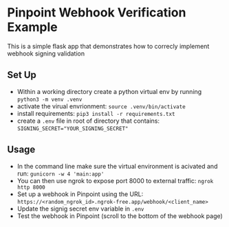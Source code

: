 # Pinpoint Webhook Verification Example

This is a simple flask app that demonstrates how to correcly implement webhook signing validation

## Set Up
* Within a working directory create a python virtual env by running `python3 -m venv .venv`
* activate the virual envrionment: `source .venv/bin/activate`
* install requirements: `pip3 install -r requirements.txt`
* create a `.env` file in root of directory that contains: `SIGNING_SECRET="YOUR_SIGNING_SECRET"`

## Usage
* In the command line make sure the virtual environment is acivated and run: `gunicorn -w 4 'main:app'`
* You can then use ngrok to expose port 8000 to external traffic: `ngrok http 8000`
* Set up a webhook in Pinpoint using the URL: `https://<random_ngrok_id>.ngrok-free.app/webhook/<client_name>`
* Update the signig secret env variable in `.env`
* Test the webhook in Pinpoint (scroll to the bottom of the webhook page)


